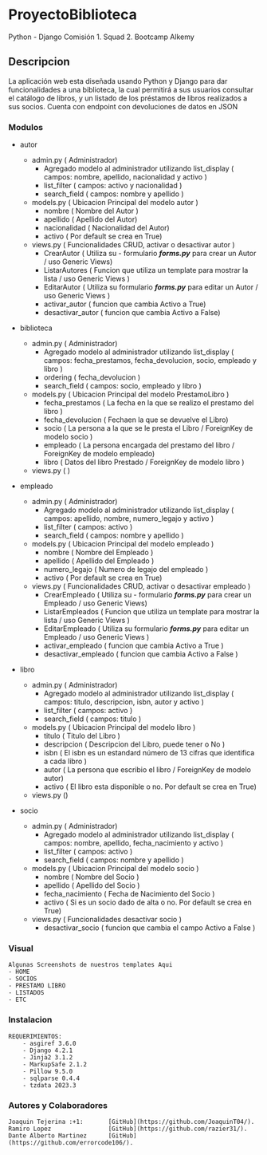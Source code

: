 # ProyectoBiblioteca

Python - Django
Comisión 1. Squad 2. Bootcamp Alkemy

## Descripcion

La aplicación web esta diseñada usando Python y Django para dar
funcionalidades a una biblioteca, la cual permitirá a sus usuarios consultar el
catálogo de libros, y un listado de los préstamos de libros realizados a sus
socios. Cuenta con endpoint con devoluciones de datos en JSON

### Modulos

- autor
    - admin.py ( Administrador)
        - Agregado modelo al administrador utilizando list_display ( campos: nombre, apellido, nacionalidad y activo )
        - list_filter ( campos: activo y nacionalidad )
        - search_field ( campos: nombre y apellido )
    - models.py ( Ubicacion Principal del modelo autor )
        - nombre ( Nombre del Autor )
        - apellido ( Apellido del Autor)
        - nacionalidad ( Nacionalidad del Autor)
        - activo ( Por default se crea en True)
    - views.py ( Funcionalidades CRUD, activar o desactivar autor )
        - CrearAutor ( Utiliza su  - formulario ***forms.py*** para crear un Autor / uso Generic Views)
        - ListarAutores ( Funcion que utiliza un template para mostrar la lista / uso Generic Views )
        - EditarAutor ( Utiliza su formulario ***forms.py*** para editar un Autor / uso Generic Views )
        - activar_autor ( funcion que cambia Activo a True)
        - desactivar_autor ( funcion que cambia Activo a False)

- biblioteca
    - admin.py ( Administrador)
        - Agregado modelo al administrador utilizando list_display ( campos: fecha_prestamos, fecha_devolucion, socio, empleado y libro )
        - ordering ( fecha_devolucion )
        - search_field ( campos: socio, empleado y libro )
    - models.py ( Ubicacion Principal del modelo PrestamoLibro )
        - fecha_prestamos ( La fecha en la que se realizo el prestamo del libro )
        - fecha_devolucion ( Fechaen la que se devuelve el Libro)
        - socio ( La persona a la que se le presta el Libro / ForeignKey de modelo socio )
        - empleado ( La persona encargada del prestamo del libro / ForeignKey de modelo empleado)
        - libro ( Datos del libro Prestado / ForeignKey de modelo libro )
    - views.py ( )

- empleado
    - admin.py ( Administrador)
        - Agregado modelo al administrador utilizando list_display ( campos: apellido, nombre, numero_legajo y activo )
        - list_filter ( campos: activo )
        - search_field ( campos: nombre y apellido )
    - models.py ( Ubicacion Principal del modelo empleado )
        - nombre ( Nombre del Empleado )
        - apellido ( Apellido del Empleado )
        - numero_legajo ( Numero de legajo del empleado )
        - activo ( Por default se crea en True)
    - views.py ( Funcionalidades CRUD, activar o desactivar empleado )
        - CrearEmpleado ( Utiliza su  - formulario ***forms.py*** para crear un Empleado / uso Generic Views)
        - ListarEmpleados ( Funcion que utiliza un template para mostrar la lista / uso Generic Views )
        - EditarEmpleado ( Utiliza su formulario ***forms.py*** para editar un Empleado / uso Generic Views )
        - activar_empleado ( funcion que cambia Activo a True )
        - desactivar_empleado ( funcion que cambia Activo a False )
- libro
    - admin.py ( Administrador)
        - Agregado modelo al administrador utilizando list_display ( campos: titulo, descripcion, isbn, autor y activo )
        - list_filter ( campos: activo )
        - search_field ( campos: titulo )
    - models.py ( Ubicacion Principal del modelo libro )
        - titulo ( Titulo del Libro )
        - descripcion ( Descripcion del Libro, puede tener o No )
        - isbn ( El isbn es un estandard número de 13 cifras que identifica a cada libro )
        - autor ( La persona que escribio el libro / ForeignKey de modelo autor)
        - activo ( El libro esta disponible o no. Por default se crea en True)
    - views.py ()
- socio
    - admin.py ( Administrador)
        - Agregado modelo al administrador utilizando list_display ( campos: nombre, apellido, fecha_nacimiento y activo )
        - list_filter ( campos: activo )
        - search_field ( campos: nombre y apellido )
    - models.py ( Ubicacion Principal del modelo socio )
        - nombre ( Nombre del Socio )
        - apellido ( Apellido del Socio )
        - fecha_nacimiento ( Fecha de Nacimiento del Socio )
        - activo ( Si es un socio dado de alta o no. Por default se crea en True)
    - views.py ( Funcionalidades desactivar socio )
        - desactivar_socio ( funcion que cambia el campo Activo a False )
        
### Visual       
    Algunas Screenshots de nuestros templates Aqui
    - HOME
    - SOCIOS
    - PRESTAMO LIBRO
    - LISTADOS
    - ETC

### Instalacion

    REQUERIMIENTOS:
        - asgiref 3.6.0
        - Django 4.2.1
        - Jinja2 3.1.2
        - MarkupSafe 2.1.2
        - Pillow 9.5.0
        - sqlparse 0.4.4
        - tzdata 2023.3

### Autores y Colaboradores

    Joaquin Tejerina :+1:       [GitHub](https://github.com/JoaquinT04/).
    Ramiro Lopez                [GitHub](https://github.com/razier31/).
    Dante Alberto Martinez      [GitHub](https://github.com/errorcode106/).